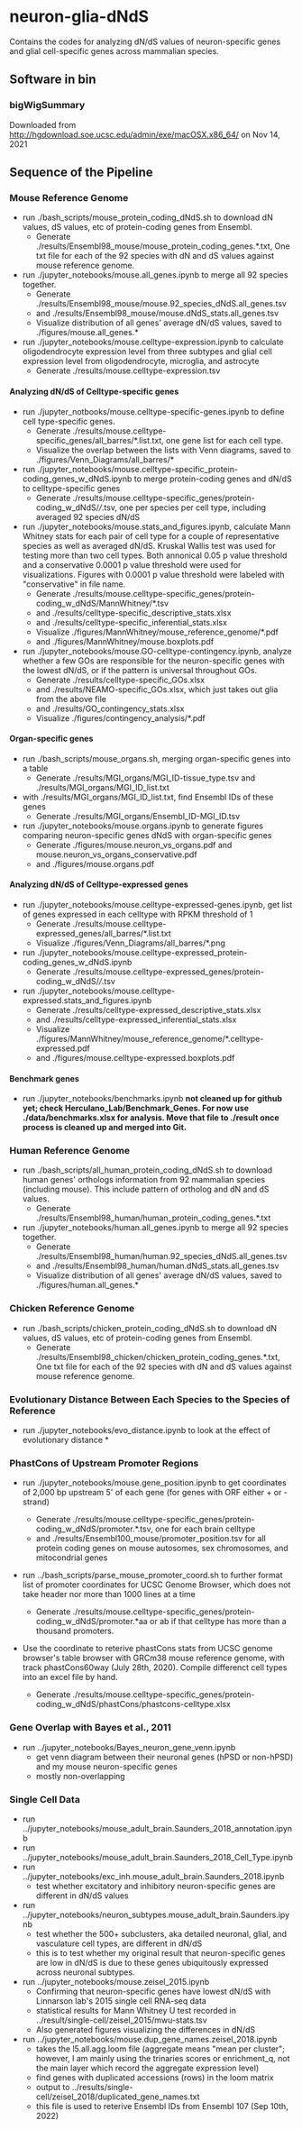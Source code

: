 # neuron-glia-dNdS #

Contains the codes for analyzing dN/dS values of neuron-specific genes and glial cell-specific genes across mammalian species. 

## Software in bin ##

### bigWigSummary ###

Downloaded from http://hgdownload.soe.ucsc.edu/admin/exe/macOSX.x86_64/ on Nov 14, 2021

## Sequence of the Pipeline ##

### Mouse Reference Genome ###

* run ./bash_scripts/mouse_protein_coding_dNdS.sh to download dN values, dS values, etc of protein-coding genes from Ensembl.
	* Generate ./results/Ensembl98_mouse/mouse_protein_coding_genes.*.txt, One txt file for each of the 92 species with dN and dS values against mouse reference genome.
* run ./jupyter_notebooks/mouse.all_genes.ipynb to merge all 92 species together. 
	* Generate ./results/Ensembl98_mouse/mouse.92_species_dNdS.all_genes.tsv
	* and ./results/Ensembl98_mouse/mouse.dNdS_stats.all_genes.tsv
	* Visualize distribution of all genes' average dN/dS values, saved to ./figures/mouse.all_genes.*
* run ./jupyter_notebooks/mouse.celltype-expression.ipynb to calculate oligodendrocyte expression level from three subtypes and glial cell expression level from oligodendrocyte, microglia, and astrocyte
	* Generate ./results/mouse.celltype-expression.tsv

#### Analyzing dN/dS of Celltype-specific genes ####

* run ./jupyter_notbooks/mouse.celltype-specific-genes.ipynb to define cell type-specific genes. 
	* Generate ./results/mouse.celltype-specific_genes/all_barres/*.list.txt, one gene list for each cell type. 
	* Visualize the overlap between the lists with Venn diagrams, saved to ./figures/Venn_Diagrams/all_barres/*
* run ./jupyter_notebooks/mouse.celltype-specific_protein-coding_genes_w_dNdS.ipynb to merge protein-coding genes and dN/dS to celltype-specific genes
	* Generate ./results/mouse.celltype-specific_genes/protein-coding_w_dNdS/*/*.tsv, one per species per cell type, including averaged 92 species dN/dS
* run ./jupyter_notebooks/mouse.stats_and_figures.ipynb, calculate Mann Whitney stats for each pair of cell type for a couple of representative species as well as averaged dN/dS. Kruskal Wallis test was used for testing more than two cell types. Both annonical 0.05 p value threshold and a conservative 0.0001 p value threshold were used for visualizations. Figures with 0.0001 p value threshold were labeled with "conservative" in file name. 
	* Generate ./results/mouse.celltype-specific_genes/protein-coding_w_dNdS/MannWhitney/*.tsv
    * and ./results/celltype-specific_descriptive_stats.xlsx
    * and ./results/celltype-specific_inferential_stats.xlsx
	* Visualize ./figures/MannWhitney/mouse_reference_genome/*.pdf
	* and ./figures/MannWhitney/mouse.boxplots.pdf
* run ./jupyter_notebooks/mouse.GO-celltype-contingency.ipynb, analyze whether a few GOs are responsible for the neuron-specific genes with the lowest dN/dS, or if the pattern is universal throughout GOs. 
    * Generate ./results/celltype-specific_GOs.xlsx
    * and ./results/NEAMO-specific_GOs.xlsx, which just takes out glia from the above file
    * and ./results/GO_contingency_stats.xlsx
    * Visualize ./figures/contingency_analysis/*.pdf
    
#### Organ-specific genes ####
* run ./bash_scripts/mouse_organs.sh, merging organ-specific genes into a table 
    * Generate ./results/MGI_organs/MGI_ID-tissue_type.tsv and ./results/MGI_organs/MGI_ID_list.txt
* with ./results/MGI_organs/MGI_ID_list.txt, find Ensembl IDs of these genes
    * Generate ./results/MGI_organs/Ensembl_ID-MGI_ID.tsv
* run ./jupyter_notebooks/mouse.organs.ipynb to generate figures comparing neuron-specific genes dNdS with organ-specific genes
    * Generate ./figures/mouse.neuron_vs_organs.pdf and mouse.neuron_vs_organs_conservative.pdf
    * and ./figures/mouse.organs.pdf
    
#### Analyzing dN/dS of Celltype-expressed genes ####

* run ./jupyter_notebooks/mouse.celltype-expressed-genes.ipynb, get list of genes expressed in each celltype with RPKM threshold of 1
	* Generate ./results/mouse.celltype-expressed_genes/all_barres/*.list.txt
	* Visualize ./figures/Venn_Diagrams/all_barres/*.png
* run ./jupyter_notebooks/mouse.celltype-expressed_protein-coding_genes_w_dNdS.ipynb
    * Generate ./results/mouse.celltype-expressed_genes/protein-coding_w_dNdS/*/*.tsv
* run ./jupyter_notebooks/mouse.celltype-expressed.stats_and_figures.ipynb
    * Generate ./results/celltype-expressed_descriptive_stats.xlsx
	* and ./results/celltype-expressed_inferential_stats.xlsx
    * Visualize ./figures/MannWhitney/mouse_reference_genome/*.celltype-expressed.pdf
	* and ./figures/mouse.celltype-expressed.boxplots.pdf
    
#### Benchmark genes ####
* run ./jupyter_notebooks/benchmarks.ipynb __not cleaned up for github yet; check Herculano_Lab/Benchmark_Genes. For now use ./data/benchmarks.xlsx for analysis. Move that file to ./result once process is cleaned up and merged into Git.__

    
### Human Reference Genome ###

* run ./bash_scripts/all_human_protein_coding_dNdS.sh to download human genes' orthologs information from 92 mammalian species (including mouse). This include pattern of ortholog and dN and dS values. 
    * Generate ./results/Ensembl98_human/human_protein_coding_genes.*.txt
* run ./jupyter_notebooks/human.all_genes.ipynb to merge all 92 species together. 
	* Generate ./results/Ensembl98_human/human.92_species_dNdS.all_genes.tsv
	* and ./results/Ensembl98_human/human.dNdS_stats.all_genes.tsv
	* Visualize distribution of all genes' average dN/dS values, saved to ./figures/human.all_genes.*

### Chicken Reference Genome ###

* run ./bash_scripts/chicken_protein_coding_dNdS.sh to download dN values, dS values, etc of protein-coding genes from Ensembl.
	* Generate ./results/Ensembl98_chicken/chicken_protein_coding_genes.*.txt, One txt file for each of the 92 species with dN and dS values against mouse reference genome.

### Evolutionary Distance Between Each Species to the Species of Reference ### 

* run ./jupyter_notebooks/evo_distance.ipynb to look at the effect of evolutionary distance 
    * 
    
### PhastCons of Upstream Promoter Regions ###

* run ./jupyter_notebooks/mouse.gene_position.ipynb to get coordinates of 2,000 bp upstream 5' of each gene (for genes with ORF either + or - strand)
    * Generate ./results/mouse.celltype-specific_genes/protein-coding_w_dNdS/promoter.*.tsv, one for each brain celltype
    * and ./results/Ensembl100_mouse/promoter_position.tsv for all protein coding genes on mouse autosomes, sex chromosomes, and mitocondrial genes
    
* run ../bash_scripts/parse_mouse_promoter_coord.sh to further format list of promoter coordinates for UCSC Genome Browser, which does not take header nor more than 1000 lines at a time
    * Generate ./results/mouse.celltype-specific_genes/protein-coding_w_dNdS/promoter.*aa or ab if that celltype has more than a thousand promoters. 
    
* Use the coordinate to reterive phastCons stats from UCSC genome browser's table browser with GRCm38 mouse reference genome, with track phastCons60way (July 28th, 2020). Compile differenct cell types into an excel file by hand. 
    * Generate ./results/mouse.celltype-specific_genes/protein-coding_w_dNdS/phastCons/phastcons-celltype.xlsx
    
### Gene Overlap with Bayes et al., 2011 ###
* run ../jupyter_notebooks/Bayes_neuron_gene_venn.ipynb
	* get venn diagram between their neuronal genes (hPSD or non-hPSD) and my mouse neuron-specific genes
	* mostly non-overlapping 

### Single Cell Data ###
* run ../jupyter_notebooks/mouse_adult_brain.Saunders_2018_annotation.ipynb
* run ../jupyter_notebooks/mouse_adult_brain.Saunders_2018_Cell_Type.ipynb
* run ../jupyter_notebooks/exc_inh.mouse_adult_brain.Saunders_2018.ipynb
	* test whether excitatory and inhibitory neuron-specific genes are different in dN/dS values
* run ../jupyter_notebooks/neuron_subtypes.mouse_adult_brain.Saunders.ipynb
	* test whether the 500+ subclusters, aka detailed neuronal, glial, and vasculature cell types, are different in dN/dS
	* this is to test whether my original result that neuron-specific genes are low in dN/dS is due to these genes ubiquitously expressed across neuronal subtypes. 
* run ../jupyter_notebooks/mouse.zeisel_2015.ipynb
	* Confirming that neuron-specific genes have lowest dN/dS with Linnarson lab's 2015 single cell RNA-seq data
	* statistical results for Mann Whitney U test recorded in ../result/single-cell/zeisel_2015/mwu-stats.tsv
	* Also generated figures visualizing the differences in dN/dS
* run ../jupyter_notebooks/mouse.dup_gene_names.zeisel_2018.ipynb
	* takes the l5.all.agg.loom file (aggregate means "mean per cluster"; however, I am mainly using the trinaries scores or enrichment_q, not the main layer which record the aggregate expression level)
	* find genes with duplicated accessions (rows) in the loom matrix 
	* output to ../results/single-cell/zeisel_2018/duplicated_gene_names.txt
	* this file is used to reterive Ensembl IDs from Ensembl 107 (Sep 10th, 2022)